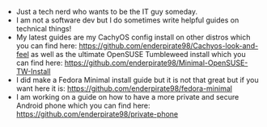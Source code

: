 - Just a tech nerd who wants to be the IT guy someday.
- I am not a software dev but I do sometimes write helpful guides on technical things!
- My latest guides are my CachyOS config install on other distros which you can find here: https://github.com/enderpirate98/Cachyos-look-and-feel as well as the ultimate OpenSUSE Tumbleweed install which you can find here: https://github.com/enderpirate98/Minimal-OpenSUSE-TW-Install
- I did make a Fedora Minimal install guide but it is not that great but if you want here it is: https://github.com/enderpirate98/fedora-minimal
- I am working on a guide on how to have a more private and secure Android phone which you can find here: https://github.com/enderpirate98/private-phone
<!---
enderpirate98/enderpirate98 is a ✨ special ✨ repository because its `README.md` (this file) appears on your GitHub profile.
You can click the Preview link to take a look at your changes.
--->
